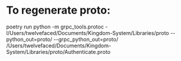 # To regenerate proto:

poetry run python -m grpc_tools.protoc -I/Users/twelvefaced/Documents/Kingdom-System/Libraries/proto --python_out=proto/ --grpc_python_out=proto/ /Users/twelvefaced/Documents/Kingdom-System/Libraries/proto/Authenticate.proto
